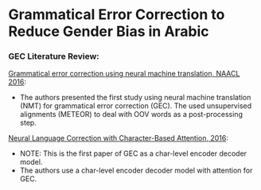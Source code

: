 # Grammatical Error Correction to Reduce Gender Bias in Arabic

### GEC Literature Review:

[Grammatical error correction using neural machine translation, NAACL 2016](https://www.aclweb.org/anthology/N16-1042.pdf):

* The authors presented the first study using neural machine translation (NMT) for grammatical error correction (GEC). The used unsupervised alignments (METEOR) to deal with OOV words as a post-processing step.

[Neural Language Correction with Character-Based Attention, 2016](https://arxiv.org/pdf/1603.09727.pdf):

* NOTE: This is the first paper of GEC as a char-level encoder decoder model.
* The authors use a char-level encoder decoder model with attention for GEC. 
